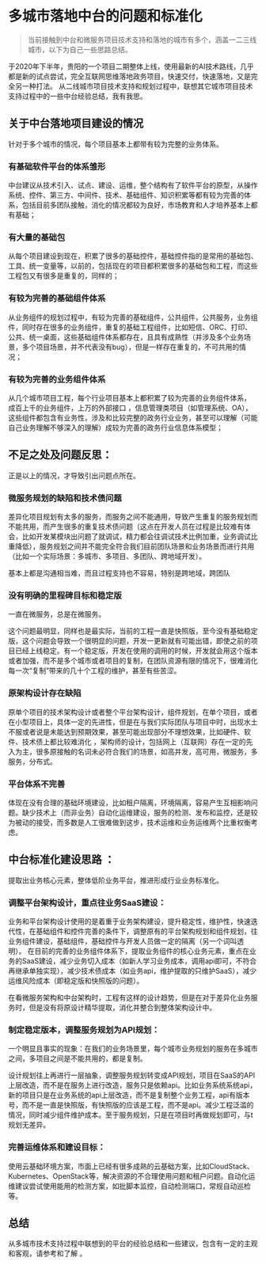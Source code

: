 # 多城市落地中台的问题和标准化

> 当前接触到中台和微服务项目技术支持和落地的城市有多个，涵盖一二三线城市，以下为自己一些思路总结。

于2020年下半年，贵阳的一个项目二期整体上线，使用最新的AI技术路线，几乎都是新的试点尝试，完全互联网思维落地政务项目，快速交付，快速落地，又是完全另一种打法。
从二线城市项目技术支持和规划过程中，联想其它城市项目技术支持过程中的一些中台经验总结，我有我思。

## 关于中台落地项目建设的情况
针对于多个城市的情况，每个项目基本上都带有较为完整的业务体系。

### 有基础软件平台的体系雏形

中台建议从技术引入、试点、建设、运维，整个结构有了软件平台的原型，从操作系统、控件、第三方、中间件、技术、基础组件、知识积累等都有较为完善的体系，包括目前多团队接触，消化的情况都较为良好，市场教育和人才培养基本上都有基础；

### 有大量的基础包

从每个项目建设到现在，积累了很多的基础控件，基础控件指的是常用的基础包、工具、统一变量等，以前的，包括现在的项目都积累很多的基础包和工程，而这些工程包又有很多是重复的，同样的；

### 有较为完善的基础组件体系

从业务组件的规划过程中，有较为完善的基础组件，公共组件，公共服务，业务组件，同时存在很多的业务组件，重复的基础工程组件，比如短信、ORC、打印、公共、统一桌面，这些基础组件体系都存在，且具有成熟性（并涉及多个业务场景，多个项目场景，并不代表没有bug），但是一样存在重复的，不可共用的情况；

### 有较为完善的业务组件体系

从几个城市项目工程，每个行业项目基本上都积累了较为完善的业务组件体系， 成百上千的业务组件，上万的外部接口 ，信息管理类项目（如管理系统、OA），这些组件都包含有业务性，涉及和比较完整的政务行业业务，甚至可以理解（可能自己业务理解不够深入的理解）成较为完善的政务行业信息体系模型；

## 不足之处及问题反思：
正是以上的情况，才导致引出问题点所在。

### 微服务规划的缺陷和技术债问题

差异化项目规划有太多的服务，而服务之间不能通用，导致产生重复的服务规划而不能共用，而产生很多的重复技术债问题（这点在开发人员在过程是比较难有体会，比如开发某模块出问题了就调试，精力都会往调试技术比例加重，业务调试比重降低），服务规划之间并不能完全符合我们目前团队场景和业务场景而进行共用（比如一个实际场景：多城市、多项目、多团队、跨地域开发）。

基本上都是沟通相当难，而且过程支持也不容易，特别是跨地域，跨团队

### 没有明确的里程碑目标和稳定版

一直在微服务，总是在微服务。

这个问题最明显，同样也是最实际，当前的工程一直是快照版，至今没有基础稳定版，这个问题会导致一个很明显的问题，开发一更新就有可能出错，即使之前的项目已经上线稳定。有一个稳定版，开发在使用的调用的时候，开发就会用这个版本或者加强，而不是多个城市或者项目的复制，在团队资源有限的情况下，很难消化每一次“复制”带来的几十个工程的维护，甚至有些苦涩。

### 原架构设计存在缺陷

原单个项目的技术架构设计或者整个平台架构设计，组件规划，在单个项目，或者在小型项目上，具体一定的先进性，但是在与我们实际团队与项目中时，出现水土不服或者说是未能达到预期效果，甚至可能出现部分不理想效果，比如硬件、软件、技术债上都比较难消化 ，架构师的设计，包括网上（互联网）存在一定的先入为主，很多原接触的名词未必符合我们的场景，如高并发，高可用，微服务，多服务，分布式。

### 平台体系不完善

体现在没有合理的基础环境建设，比如租户隔离，环境隔离，容易产生互相影响问题。缺少技术上（而非业务）自动化运维建设，服务的检测、发布和监控，还是较为被动的接受，而多数是人工很难做到这步，技术运维和业务运维两个比重权衡考虑。

## 中台标准化建设思路 ：
提取出业务核心元素，整体低阶业务平台，推进形成行业业务标准化。

### 调整平台架构设计，重点往业务SaaS建设：

业务和平台架构设计使用的是着重于业务架构建设，提升稳定性，维护性，快速迭代性，在基础组件和控件完善的条件下，调整原有的平台架构规划和组件规划，往业务组件建设，基础组件，基础控件与开发人员做一定的隔离（另一个词叫透明）。 在目前的完善的业务组件体系下，提取业务组件的核心业务元素，重点在业务的SaaS建设，减少业务切入成本（如新人学习业务成本，调用api即可，不符合再继承单独实现），减少技术债成本（如业务api，维护提取的只维护SaaS），减少运维风险成本（即稳定版和快照版的问题）。

在看微服务架构和中台架构时，工程有这样的设计趋势，但是在对于差异化业务服务时，但是没有将原设计精华提取，消化并整合到整体架构设计中。

### 制定稳定版本，调整服务规划为API规划：

一个明显且事实的现象：在我们的业务场景里，每个城市业务规划的服务在多城市之间，多项目之间是不能共用的，都是复制。

设计规划往上再进行一层抽象，调整服务规划转变成API规划，项目在SaaS的API上层改造，而不是在服务上进行改造，服务只是依赖api。比如业务系统系统api，新的项目只是在业务系统的api上层改造，而不是复制整个业务工程，api有版本号，而不是一直是快照版，有快照版的应该是工程，而不是api。减少工程泛滥的情况，同时减少组件维护成本。至于服务规划，只是在项目时再做规划即可，与t规划无差异。

### 完善运维体系和建设目标：

使用云基础环境方案，市面上已经有很多成熟的云基础方案，比如CloudStack、Kubernetes、OpenStack等，解决资源的不合理使用问题和租户问题。自动化运维建议尝试使用能用的检测方案，如批脚本监控，自动检测端口，常规自动巡检等。

## 总结
从多城市技术支持过程中联想到的平台的经验总结和一些建议，包含有一定的主观和客观，请参考和了解 。
